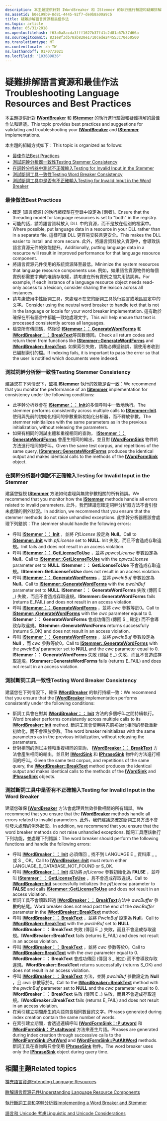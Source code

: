 ```yaml
---
description: 本主題提供針對 IWordBreaker 和 IStemmer 的執行進行驗證和疑難排解的最佳作法和建議。
ms.assetid: b0e199b9-8d81-4445-92f7-de9b8a00a9cb
title: 疑難排解語言資源和最佳作法
ms.topic: article
ms.date: 05/31/2018
ms.openlocfilehash: f63a0a8acda3fff1627b37f41c2d81a67b37d66a
ms.sourcegitcommit: 831e8f3db78ab820e1710cede244553c70e50500
ms.translationtype: MT
ms.contentlocale: zh-TW
ms.lasthandoff: 01/07/2021
ms.locfileid: "103689836"
---
```

# <a name="troubleshooting-language-resources-and-best-practices"></a><span data-ttu-id="5b42b-103">疑難排解語言資源和最佳作法</span><span class="sxs-lookup"><span data-stu-id="5b42b-103">Troubleshooting Language Resources and Best Practices</span></span>

<span data-ttu-id="5b42b-104">本主題提供針對 [**IWordBreaker**](/windows/desktop/api/Indexsrv/nn-indexsrv-iwordbreaker) 和 [**IStemmer**](/windows/desktop/api/Indexsrv/nn-indexsrv-istemmer) 的執行進行驗證和疑難排解的最佳作法和建議。</span><span class="sxs-lookup"><span data-stu-id="5b42b-104">This topic provides best practices and suggestions for validating and troubleshooting your [**IWordBreaker**](/windows/desktop/api/Indexsrv/nn-indexsrv-iwordbreaker) and [**IStemmer**](/windows/desktop/api/Indexsrv/nn-indexsrv-istemmer) implementations.</span></span>

<span data-ttu-id="5b42b-105">本主題的組織方式如下：</span><span class="sxs-lookup"><span data-stu-id="5b42b-105">This topic is organized as follows:</span></span>

-   [<span data-ttu-id="5b42b-106">最佳作法</span><span class="sxs-lookup"><span data-stu-id="5b42b-106">Best Practices</span></span>](#best-practices)
-   [<span data-ttu-id="5b42b-107">測試詞幹分析器一致性</span><span class="sxs-lookup"><span data-stu-id="5b42b-107">Testing Stemmer Consistency</span></span>](#testing-stemmer-consistency)
-   [<span data-ttu-id="5b42b-108">在詞幹分析器中測試不正確輸入</span><span class="sxs-lookup"><span data-stu-id="5b42b-108">Testing for Invalid Input in the Stemmer</span></span>](#testing-for-invalid-input-in-the-stemmer)
-   [<span data-ttu-id="5b42b-109">測試斷詞工具一致性</span><span class="sxs-lookup"><span data-stu-id="5b42b-109">Testing Word Breaker Consistency</span></span>](#testing-word-breaker-consistency)
-   [<span data-ttu-id="5b42b-110">測試斷詞工具中是否有不正確輸入</span><span class="sxs-lookup"><span data-stu-id="5b42b-110">Testing for Invalid Input in the Word Breaker</span></span>](#testing-for-invalid-input-in-the-word-breaker)

### <a name="best-practices"></a><span data-ttu-id="5b42b-111">最佳做法</span><span class="sxs-lookup"><span data-stu-id="5b42b-111">Best Practices</span></span>

-   <span data-ttu-id="5b42b-112">確定 [語言資源] 的執行緒模型在登錄中設定為 [兩者]。</span><span class="sxs-lookup"><span data-stu-id="5b42b-112">Ensure that the threading model for language resources is set to "both" in the registry.</span></span>
-   <span data-ttu-id="5b42b-113">可能的話，請將語言資料放入 DLL 中的資源，而不是放在個別的檔案中。</span><span class="sxs-lookup"><span data-stu-id="5b42b-113">Where possible, put language data in a resource in your DLL rather than in a separate file.</span></span> <span data-ttu-id="5b42b-114">這樣可讓 DLL 更容易安裝且更安全。</span><span class="sxs-lookup"><span data-stu-id="5b42b-114">This makes the DLL easier to install and more secure.</span></span> <span data-ttu-id="5b42b-115">此外，將語言資料放入資源中，會導致該語言資源元件的效能提升。</span><span class="sxs-lookup"><span data-stu-id="5b42b-115">Additionally, putting language data in a resource will result in improved performance for that language resource component.</span></span>
-   <span data-ttu-id="5b42b-116">將語言資源元件使用的系統資源降至最低。</span><span class="sxs-lookup"><span data-stu-id="5b42b-116">Minimize the system resources that language resource components use.</span></span> <span data-ttu-id="5b42b-117">例如，如果語言資源物件的每個實例都需要字典的唯讀存取權，請考慮在所有實例之間共用該詞典。</span><span class="sxs-lookup"><span data-stu-id="5b42b-117">For example, if each instance of a language resource object needs read-only access to a lexicon, consider sharing the lexicon across all instances.</span></span>
-   <span data-ttu-id="5b42b-118">請考慮使用中性斷詞工具，來處理不在您的斷詞工具執行語言或地區設定中的文字。</span><span class="sxs-lookup"><span data-stu-id="5b42b-118">Consider using the neutral word breaker to handle text that is not in the language or locale for your word breaker implementation.</span></span> <span data-ttu-id="5b42b-119">這有助於確保在所有語言中都能一致地處理文字。</span><span class="sxs-lookup"><span data-stu-id="5b42b-119">This will help ensure that text is processed consistently across all languages.</span></span>
-   <span data-ttu-id="5b42b-120">檢查所有傳回碼，然後從 [**IStemmer：： GenerateWordForms**](/windows/desktop/api/Indexsrv/nf-indexsrv-istemmer-generatewordforms) 和 [**IWordBreaker：： BreakText**](/windows/desktop/api/Indexsrv/nf-indexsrv-iwordbreaker-breaktext)等函數傳回。</span><span class="sxs-lookup"><span data-stu-id="5b42b-120">Check all return codes and return them from functions like [**IStemmer::GenerateWordForms**](/windows/desktop/api/Indexsrv/nf-indexsrv-istemmer-generatewordforms) and [**IWordBreaker::BreakText**](/windows/desktop/api/Indexsrv/nf-indexsrv-iwordbreaker-breaktext).</span></span> <span data-ttu-id="5b42b-121">如果索引失敗，請務必傳遞錯誤，讓使用者收到已編制索引的檔。</span><span class="sxs-lookup"><span data-stu-id="5b42b-121">If indexing fails, it is important to pass the error so that the user is notified which documents were indexed.</span></span>

### <a name="testing-stemmer-consistency"></a><span data-ttu-id="5b42b-122">測試詞幹分析器一致性</span><span class="sxs-lookup"><span data-stu-id="5b42b-122">Testing Stemmer Consistency</span></span>

<span data-ttu-id="5b42b-123">建議您在下列情況下，監視 [**IStemmer**](/windows/desktop/api/Indexsrv/nn-indexsrv-istemmer) 執行的效能是否一致：</span><span class="sxs-lookup"><span data-stu-id="5b42b-123">We recommend that you monitor the performance of an [**IStemmer**](/windows/desktop/api/Indexsrv/nn-indexsrv-istemmer) implementation for consistency under the following conditions:</span></span>

-   <span data-ttu-id="5b42b-124">此字幹分析器會在 [**IStemmer：： Init**](/windows/desktop/api/Indexsrv/nf-indexsrv-istemmer-init)的多個呼叫中一致地執行。</span><span class="sxs-lookup"><span data-stu-id="5b42b-124">The stemmer performs consistently across multiple calls to [**IStemmer::Init**](/windows/desktop/api/Indexsrv/nf-indexsrv-istemmer-init).</span></span> <span data-ttu-id="5b42b-125">使用與先前的初始化相同的參數重新初始化分析器，而不釋放參數。</span><span class="sxs-lookup"><span data-stu-id="5b42b-125">The stemmer reinitializes with the same parameters as in the previous initialization, without releasing the parameters.</span></span>
-   <span data-ttu-id="5b42b-126">如果有相同的測試主體和重複相同的查詢， [**IStemmer：： GenerateWordForms**](/windows/desktop/api/Indexsrv/nf-indexsrv-istemmer-generatewordforms) 會產生相同的輸出，並且對 [**IWordFormSink**](/windows/desktop/api/Indexsrv/nn-indexsrv-iwordformsink) 物件的方法進行相同的呼叫。</span><span class="sxs-lookup"><span data-stu-id="5b42b-126">Given the same test corpus, and repetitions of the same query, [**IStemmer::GenerateWordForms**](/windows/desktop/api/Indexsrv/nf-indexsrv-istemmer-generatewordforms) produces the identical output and makes identical calls to the methods of the [**IWordFormSink**](/windows/desktop/api/Indexsrv/nn-indexsrv-iwordformsink) object.</span></span>

### <a name="testing-for-invalid-input-in-the-stemmer"></a><span data-ttu-id="5b42b-127">在詞幹分析器中測試不正確輸入</span><span class="sxs-lookup"><span data-stu-id="5b42b-127">Testing for Invalid Input in the Stemmer</span></span>

<span data-ttu-id="5b42b-128">建議您監視 [**IStemmer**](/windows/desktop/api/Indexsrv/nn-indexsrv-istemmer) 方法如何處理與無效參數相關的所有錯誤。</span><span class="sxs-lookup"><span data-stu-id="5b42b-128">We recommend that you monitor how the [**IStemmer**](/windows/desktop/api/Indexsrv/nn-indexsrv-istemmer) methods handle all errors related to invalid parameters.</span></span> <span data-ttu-id="5b42b-129">此外，我們建議您確定詞幹分析器方法不會引發未處理的例外狀況。</span><span class="sxs-lookup"><span data-stu-id="5b42b-129">In addition, we recommend that you ensure that the stemmer methods do not raise unhandled exceptions.</span></span> <span data-ttu-id="5b42b-130">此字幹分析器應該會處理下列錯誤：</span><span class="sxs-lookup"><span data-stu-id="5b42b-130">The stemmer should handle the following errors:</span></span>

-   <span data-ttu-id="5b42b-131">呼叫 [**IStemmer：： Init**](/windows/desktop/api/Indexsrv/nf-indexsrv-istemmer-init) ，並將 *PfLicense* 設定為 **Null**。</span><span class="sxs-lookup"><span data-stu-id="5b42b-131">Call to [**IStemmer::Init**](/windows/desktop/api/Indexsrv/nf-indexsrv-istemmer-init) with *pfLicense* set to **NULL**.</span></span> <span data-ttu-id="5b42b-132">Init 失敗，而且不會造成存取違規。</span><span class="sxs-lookup"><span data-stu-id="5b42b-132">Init fails and does not result in an access violation.</span></span>
-   <span data-ttu-id="5b42b-133">呼叫 [**IStemmer：： GetLicenseToUse**](/windows/desktop/api/Indexsrv/nf-indexsrv-istemmer-getlicensetouse) ，並將 *ppwcsLicense* 參數設定為 **Null**。</span><span class="sxs-lookup"><span data-stu-id="5b42b-133">Call to [**IStemmer::GetLicenseToUse**](/windows/desktop/api/Indexsrv/nf-indexsrv-istemmer-getlicensetouse) with the *ppwcsLicense* parameter set to **NULL**.</span></span> <span data-ttu-id="5b42b-134">**IStemmer：： GetLicenseToUse** 不會造成存取違規。</span><span class="sxs-lookup"><span data-stu-id="5b42b-134">**IStemmer::GetLicenseToUse** does not result in an access violation.</span></span>
-   <span data-ttu-id="5b42b-135">呼叫 [**IStemmer：： GenerateWordForms**](/windows/desktop/api/Indexsrv/nf-indexsrv-istemmer-generatewordforms) ，並將 *pwcInBuf* 參數設定為 **Null**。</span><span class="sxs-lookup"><span data-stu-id="5b42b-135">Call to [**IStemmer::GenerateWordForms**](/windows/desktop/api/Indexsrv/nf-indexsrv-istemmer-generatewordforms) with the *pwcInBuf* parameter set to **NULL**.</span></span> <span data-ttu-id="5b42b-136">**IStemmer：： GenerateWordForms** 失敗 (傳回 E \_) 失敗，而且不會造成存取違規。</span><span class="sxs-lookup"><span data-stu-id="5b42b-136">**IStemmer::GenerateWordForms** fails (returns E\_FAIL) and does not result in an access violation.</span></span>
-   <span data-ttu-id="5b42b-137">呼叫 [**IStemmer：： GenerateWordForms**](/windows/desktop/api/Indexsrv/nf-indexsrv-istemmer-generatewordforms) ，並將 *cwc* 參數等於0。</span><span class="sxs-lookup"><span data-stu-id="5b42b-137">Call to [**IStemmer::GenerateWordForms**](/windows/desktop/api/Indexsrv/nf-indexsrv-istemmer-generatewordforms) with the *cwc* parameter equal to 0.</span></span> <span data-ttu-id="5b42b-138">**IStemmer：： GenerateWordForms** 會成功傳回 (傳回 S \_ 確定) 而不會導致存取違規。</span><span class="sxs-lookup"><span data-stu-id="5b42b-138">**IStemmer::GenerateWordForms** returns successfully (returns S\_OK) and does not result in an access violation.</span></span>
-   <span data-ttu-id="5b42b-139">呼叫 [**IStemmer：： GenerateWordForms**](/windows/desktop/api/Indexsrv/nf-indexsrv-istemmer-generatewordforms) ，並將 *pwcInBuf* 參數設定為 **Null** ，而 *cwc* 參數等於0。</span><span class="sxs-lookup"><span data-stu-id="5b42b-139">Call to [**IStemmer::GenerateWordForms**](/windows/desktop/api/Indexsrv/nf-indexsrv-istemmer-generatewordforms) with the *pwcInBuf* parameter set to **NULL** and the *cwc* parameter equal to 0.</span></span> <span data-ttu-id="5b42b-140">**IStemmer：： GenerateWordForms** 失敗 (傳回 E \_) 失敗，而且不會造成存取違規。</span><span class="sxs-lookup"><span data-stu-id="5b42b-140">**IStemmer::GenerateWordForms** fails (returns E\_FAIL) and does not result in an access violation.</span></span>

### <a name="testing-word-breaker-consistency"></a><span data-ttu-id="5b42b-141">測試斷詞工具一致性</span><span class="sxs-lookup"><span data-stu-id="5b42b-141">Testing Word Breaker Consistency</span></span>

<span data-ttu-id="5b42b-142">建議您在下列情況下，確保 [**IWordBreaker**](/windows/desktop/api/Indexsrv/nn-indexsrv-iwordbreaker) 的執行持續一致：</span><span class="sxs-lookup"><span data-stu-id="5b42b-142">We recommend that you ensure that the [**IWordBreaker**](/windows/desktop/api/Indexsrv/nn-indexsrv-iwordbreaker) implementation performs consistently under the following conditions:</span></span>

-   <span data-ttu-id="5b42b-143">斷詞工具會在對其 [**IWordBreaker：： Init**](/windows/desktop/api/Indexsrv/nf-indexsrv-iwordbreaker-init) 方法的多個呼叫之間持續執行。</span><span class="sxs-lookup"><span data-stu-id="5b42b-143">Word breaker performs consistently across multiple calls to its [**IWordBreaker::Init**](/windows/desktop/api/Indexsrv/nf-indexsrv-iwordbreaker-init) method.</span></span> <span data-ttu-id="5b42b-144">斷詞工具會使用與先前初始化相同的參數重新初始化，而不會釋放參數。</span><span class="sxs-lookup"><span data-stu-id="5b42b-144">The word breaker reinitializes with the same parameters as in the previous initialization, without releasing the parameters.</span></span>
-   <span data-ttu-id="5b42b-145">針對相同的測試主體和重複相同的查詢， [**IWordBreaker：： BreakText**](/windows/desktop/api/Indexsrv/nf-indexsrv-iwordbreaker-breaktext) 方法會產生相同的輸出，並且對 [**IWordSink**](iwordsink.md) 和 [**IPhraseSink**](/windows/win32/api/indexsrv/nn-indexsrv-iphrasesink) 物件的方法進行相同的呼叫。</span><span class="sxs-lookup"><span data-stu-id="5b42b-145">Given the same test corpus, and repetitions of the same query, the [**IWordBreaker::BreakText**](/windows/desktop/api/Indexsrv/nf-indexsrv-iwordbreaker-breaktext) method produces the identical output and makes identical calls to the methods of the [**IWordSink**](iwordsink.md) and [**IPhraseSink**](/windows/win32/api/indexsrv/nn-indexsrv-iphrasesink) objects.</span></span>

### <a name="testing-for-invalid-input-in-the-word-breaker"></a><span data-ttu-id="5b42b-146">測試斷詞工具中是否有不正確輸入</span><span class="sxs-lookup"><span data-stu-id="5b42b-146">Testing for Invalid Input in the Word Breaker</span></span>

<span data-ttu-id="5b42b-147">建議您確保 [**IWordBreaker**](/windows/desktop/api/Indexsrv/nn-indexsrv-iwordbreaker) 方法會處理與無效參數相關的所有錯誤。</span><span class="sxs-lookup"><span data-stu-id="5b42b-147">We recommend that you ensure that the [**IWordBreaker**](/windows/desktop/api/Indexsrv/nn-indexsrv-iwordbreaker) methods handle all errors related to invalid parameters.</span></span> <span data-ttu-id="5b42b-148">此外，我們建議您確定斷詞工具方法不會引發未處理的例外狀況。</span><span class="sxs-lookup"><span data-stu-id="5b42b-148">In addition, we recommend that you ensure that the word breaker methods do not raise unhandled exceptions.</span></span> <span data-ttu-id="5b42b-149">斷詞工具應該執行下列功能，並處理下列錯誤：</span><span class="sxs-lookup"><span data-stu-id="5b42b-149">The word breaker should perform the following functions and handle the following errors:</span></span>

-   <span data-ttu-id="5b42b-150">呼叫 [**IWordBreaker：： Init**](/windows/desktop/api/Indexsrv/nf-indexsrv-iwordbreaker-init) 必須傳回 \_ 找不到 LANGUAGE E \_ 資料庫 \_ \_ 或 S \_ OK。</span><span class="sxs-lookup"><span data-stu-id="5b42b-150">Call to [**IWordBreaker::Init**](/windows/desktop/api/Indexsrv/nf-indexsrv-iwordbreaker-init) must return either LANGUAGE\_E\_DATABASE\_NOT\_FOUND or S\_OK.</span></span>
-   <span data-ttu-id="5b42b-151">呼叫 [**IWordBreaker：： Init**](/windows/desktop/api/Indexsrv/nf-indexsrv-iwordbreaker-init) 成功將 *pfLicense* 參數初始化為 **FALSE** ，並呼叫 [**IStemmer：： GetLicenseToUse**](/windows/desktop/api/Indexsrv/nf-indexsrv-istemmer-getlicensetouse) ，且不會造成存取違規。</span><span class="sxs-lookup"><span data-stu-id="5b42b-151">Call to [**IWordBreaker::Init**](/windows/desktop/api/Indexsrv/nf-indexsrv-iwordbreaker-init) successfully initializes the *pfLicense* parameter to **FALSE** and calls [**IStemmer::GetLicenseToUse**](/windows/desktop/api/Indexsrv/nf-indexsrv-istemmer-getlicensetouse) and does not result in an access violation.</span></span>
-   <span data-ttu-id="5b42b-152">斷詞工具不會讀取超過 [**IWordBreaker：： BreakText**](/windows/desktop/api/Indexsrv/nf-indexsrv-iwordbreaker-breaktext)方法中 *awcBuffer* 參數的結尾。</span><span class="sxs-lookup"><span data-stu-id="5b42b-152">Word breaker does not read past the end of the *awcBuffer* parameter in the [**IWordBreaker::BreakText**](/windows/desktop/api/Indexsrv/nf-indexsrv-iwordbreaker-breaktext) method.</span></span>
-   <span data-ttu-id="5b42b-153">呼叫 [**IWordBreaker：： BreakText**](/windows/desktop/api/Indexsrv/nf-indexsrv-iwordbreaker-breaktext) ，並將 *PwcInBuf* 設定為 **Null**。</span><span class="sxs-lookup"><span data-stu-id="5b42b-153">Call to [**IWordBreaker::BreakText**](/windows/desktop/api/Indexsrv/nf-indexsrv-iwordbreaker-breaktext) with the *pwcInBuf* set to **NULL**.</span></span> <span data-ttu-id="5b42b-154">**IWordBreaker：： BreakText** 失敗 (傳回 E \_) 失敗，而且不會造成存取違規。</span><span class="sxs-lookup"><span data-stu-id="5b42b-154">**IWordBreaker::BreakText** fails (returns E\_FAIL) and does not result in an access violation.</span></span>
-   <span data-ttu-id="5b42b-155">呼叫 [**IWordBreaker：： BreakText**](/windows/desktop/api/Indexsrv/nf-indexsrv-iwordbreaker-breaktext) ，並將 *cwc* 參數等於0。</span><span class="sxs-lookup"><span data-stu-id="5b42b-155">Call to [**IWordBreaker::BreakText**](/windows/desktop/api/Indexsrv/nf-indexsrv-iwordbreaker-breaktext) with the *cwc* parameter equal to 0.</span></span> <span data-ttu-id="5b42b-156">**IWordBreaker：： BreakText** 會成功傳回 (傳回 S \_ 確定) 而不會導致存取違規。</span><span class="sxs-lookup"><span data-stu-id="5b42b-156">**IWordBreaker::BreakText** returns successfully (returns S\_OK) and does not result in an access violation.</span></span>
-   <span data-ttu-id="5b42b-157">呼叫 [**IWordBreaker：： BreakText**](/windows/desktop/api/Indexsrv/nf-indexsrv-iwordbreaker-breaktext) 方法，並將 *pwcInBuf* 參數設定為 **Null** ，且 *cwc* 參數等於0。</span><span class="sxs-lookup"><span data-stu-id="5b42b-157">Call to the [**IWordBreaker::BreakText**](/windows/desktop/api/Indexsrv/nf-indexsrv-iwordbreaker-breaktext) method with the *pwcInBuf* parameter set to **NULL** and the *cwc* parameter equal to 0.</span></span> <span data-ttu-id="5b42b-158">**IWordBreaker：： BreakText** 失敗 (傳回 E \_) 失敗，而且不會造成存取違規。</span><span class="sxs-lookup"><span data-stu-id="5b42b-158">**IWordBreaker::BreakText** fails (returns E\_FAIL) and does not result in an access violation.</span></span>
-   <span data-ttu-id="5b42b-159">在索引建立期間產生的片語包含相同數目的文字。</span><span class="sxs-lookup"><span data-stu-id="5b42b-159">Phrases generated during index creation contain the same number of words.</span></span>
-   <span data-ttu-id="5b42b-160">在索引建立期間，會透過連續呼叫 [**IWordFormSink：:P utword**](iwordsink-putword.md) 和 [**IWordFormSink：:P utaltword**](iwordsink-putaltword.md) 方法來產生片語。</span><span class="sxs-lookup"><span data-stu-id="5b42b-160">Phrases are generated during index creation through successive calls to the [**IWordFormSink::PutWord**](iwordsink-putword.md) and [**IWordFormSink::PutAltWord**](iwordsink-putaltword.md) methods.</span></span> <span data-ttu-id="5b42b-161">斷詞工具在查詢時只會使用 [**IPhraseSink**](/windows/win32/api/indexsrv/nn-indexsrv-iphrasesink) 物件。</span><span class="sxs-lookup"><span data-stu-id="5b42b-161">The word breaker uses only the [**IPhraseSink**](/windows/win32/api/indexsrv/nn-indexsrv-iphrasesink) object during query time.</span></span>

## <a name="related-topics"></a><span data-ttu-id="5b42b-162">相關主題</span><span class="sxs-lookup"><span data-stu-id="5b42b-162">Related topics</span></span>

<dl> <dt>

[<span data-ttu-id="5b42b-163">擴充語言資源</span><span class="sxs-lookup"><span data-stu-id="5b42b-163">Extending Language Resources</span></span>](extending-language-resources-in-windows-search.md)
</dt> <dt>

[<span data-ttu-id="5b42b-164">瞭解語言資源元件</span><span class="sxs-lookup"><span data-stu-id="5b42b-164">Understanding Language Resource Components</span></span>](understanding-language-resource-components.md)
</dt> <dt>

[<span data-ttu-id="5b42b-165">執行斷詞工具和字幹分析器</span><span class="sxs-lookup"><span data-stu-id="5b42b-165">Implementing a Word Breaker and Stemmer</span></span>](implementing-a-word-breaker-and-stemmer.md)
</dt> <dt>

[<span data-ttu-id="5b42b-166">語言和 Unicode 考慮</span><span class="sxs-lookup"><span data-stu-id="5b42b-166">Linguistic and Unicode Considerations</span></span>](linguistic-and-unicode-considerations.md)
</dt> </dl>

 

 
